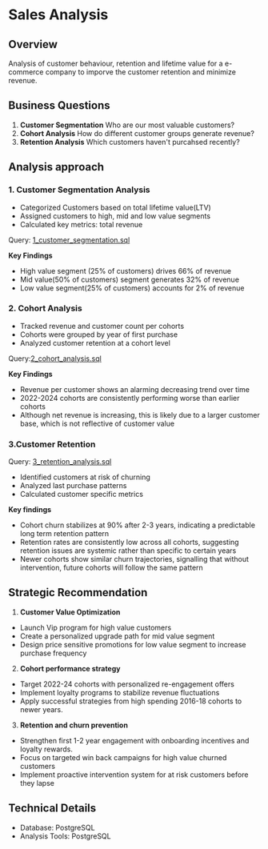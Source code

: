 # Sales Analysis

## Overview
Analysis of customer behaviour, retention and lifetime value for a e-commerce company to imporve the customer retention and minimize revenue.

## Business Questions
1. **Customer Segmentation** Who are our most valuable customers?
2. **Cohort Analysis** How do different customer groups generate revenue?
3. **Retention Analysis** Which customers haven't purcahsed recently?

## Analysis approach

### 1. Customer Segmentation Analysis
- Categorized Customers based on total lifetime value(LTV)
- Assigned customers to high, mid and low value segments
- Calculated key metrics: total revenue

Query: [1_customer_segmentation.sql](/1_customer_segmentation.sql)


**Key Findings**
- High value segment (25% of customers) drives 66% of revenue
- Mid value(50% of customers) segment generates 32% of revenue
- Low value segment(25% of customers) accounts for 2% of revenue

### 2. Cohort Analysis
- Tracked revenue and customer count per cohorts
- Cohorts were grouped by year of first purchase
- Analyzed customer retention at a cohort level

Query:[2_cohort_analysis.sql](/2_cohort_analysis.sql)

**Key Findings**
- Revenue per customer shows an alarming decreasing trend over time
- 2022-2024 cohorts are consistently performing worse than earlier cohorts
- Although net revenue is increasing, this is likely due to a larger customer base, which is not reflective of customer value 

### 3.Customer Retention
Query: [3_retention_analysis.sql](/3_retention_analysis.sql)

- Identified customers at risk of churning
- Analyzed last purchase patterns
- Calculated customer specific metrics

**Key findings**
- Cohort churn stabilizes at 90% after 2-3 years, indicating a predictable long term retention pattern
- Retention rates are consistently low across all cohorts, suggesting retention issues are systemic rather than specific to certain years
- Newer cohorts show similar churn trajectories, signalling that without intervention, future cohorts will follow the same pattern

## Strategic Recommendation 
1. **Customer Value Optimization** 
- Launch Vip program for high value customers
- Create a personalized upgrade path for mid value segment
- Design price sensitive promotions for low value segment to increase purchase frequency

2. **Cohort performance strategy**
- Target 2022-24 cohorts with personalized re-engagement offers
- Implement loyalty programs to stabilize revenue fluctuations
- Apply successful strategies from high spending 2016-18 cohorts to newer years.

3. **Retention and churn prevention**
- Strengthen first 1-2 year engagement with onboarding incentives and loyalty rewards.
- Focus on targeted win back campaigns for high value churned customers 
- Implement proactive intervention system for at risk customers before they lapse

## Technical Details
- Database: PostgreSQL
- Analysis Tools: PostgreSQL

